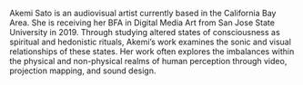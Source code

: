 Akemi Sato is an audiovisual artist currently based in the California Bay Area. She is receiving her BFA in Digital Media Art from San Jose State University in 2019.
Through studying altered states of consciousness as spiritual and hedonistic rituals, Akemi’s work examines the sonic and visual relationships of these states. Her work often explores the imbalances within the physical and non-physical realms of human perception through video, projection mapping, and sound design.
